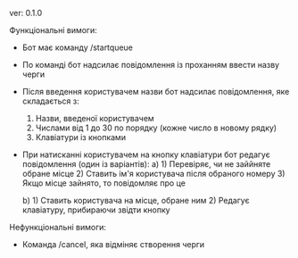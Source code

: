 ver: 0.1.0

Функціональні вимоги:

- Бот має команду /startqueue
- По команді бот надсилає повідомлення із проханням ввести назву черги
- Після введення користувачем назви бот надсилає повідомлення, яке складається з:
    1) Назви, введеної користувачем
    2) Числами від 1 до 30 по порядку (кожне число в новому рядку)
    3) Клавіатури із кнопками
- При натисканні користувачем на кнопку клавіатури бот редагує повідомлення (один із варіантів):
    a)
      1) Перевіряє, чи не заййняте обране місце
      2) Ставить ім'я користувача після обраного номеру
      3) Якщо місце зайнято, то повідомляє про це
      
    b)
      1) Ставить користувача на місце, обране ним
      2) Редагує клавіатуру, прибираючи звідти кнопку


Нефункціональні вимоги:

- Команда /cancel, яка відміняє створення черги
